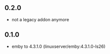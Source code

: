 ## 0.2.0

 - not a legacy addon anymore

## 0.1.0

 - emby to 4.3.1.0 (linuxserver/emby:4.3.1.0-ls26)
